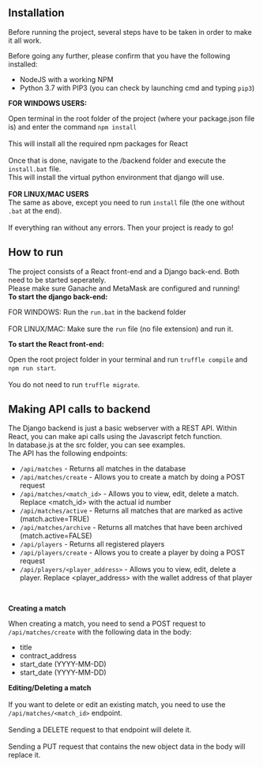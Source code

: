 ## Installation

Before running the project, several steps have to be taken in order to make it all work.

Before going any further, please confirm that you have the following installed:

* NodeJS with a working NPM
* Python 3.7 with PIP3 (you can check by launching cmd and typing `pip3`)

**FOR WINDOWS USERS:**

Open terminal in the root folder of the project (where your package.json file is) and enter the command `npm install`
<br><br>
This will install all the required npm packages for React
<br><br>
Once that is done, navigate to the /backend folder and execute the `install.bat` file.<br>
This will install the virtual python environment that django will use.
<br><br>
**FOR LINUX/MAC USERS**<br>
The same as above, except you need to run `install` file (the one without `.bat` at the end).
<br>
<br>
If everything ran without any errors. Then your project is ready to go!

## How to run

The project consists of a React front-end and a Django back-end. Both need to be started seperately.
<br>
Please make sure Ganache and MetaMask are configured and running!
<br>
**To start the django back-end:**

FOR WINDOWS: Run the `run.bat` in the backend folder
<br><br>
FOR LINUX/MAC: Make sure the `run` file (no file extension) and run it.

**To start the React front-end:**

Open the root project folder in your terminal and run `truffle compile` and `npm run start`.
<br><br>
You do not need to run `truffle migrate`.

## Making API calls to backend

The Django backend is just a basic webserver with a REST API. Within React, you can make api calls using the Javascript fetch function.
<br>In database.js at the src folder, you can see examples.
<br>
The API has the following endpoints:<br>
* `/api/matches` - Returns all matches in the database
* `/api/matches/create` - Allows you to create a match by doing a POST request
* `/api/matches/<match_id>` - Allows you to view, edit, delete a match. Replace <match_id> with the actual id number
* `/api/matches/active` - Returns all matches that are marked as active (match.active=TRUE)
* `/api/matches/archive` - Returns all matches that have been archived (match.active=FALSE)
* `/api/players` - Returns all registered players
* `/api/players/create` - Allows you to create a player by doing a POST request
* `/api/players/<player_address>` - Allows you to view, edit, delete a player. Replace <player_address> with the wallet address of that player
<br>

**Creating a match**<br>

When creating a match, you need to send a POST request to `/api/matches/create` with the following data in the body:<br>

* title
* contract_address
* start_date (YYYY-MM-DD)
* start_date (YYYY-MM-DD)

**Editing/Deleting a match**
<br><br>
If you want to delete or edit an existing match, you need to use the `/api/matches/<match_id>` endpoint.<br><br>
Sending a DELETE request to that endpoint will delete it.<br><br>
Sending a PUT request that contains the new object data in the body will replace it.
